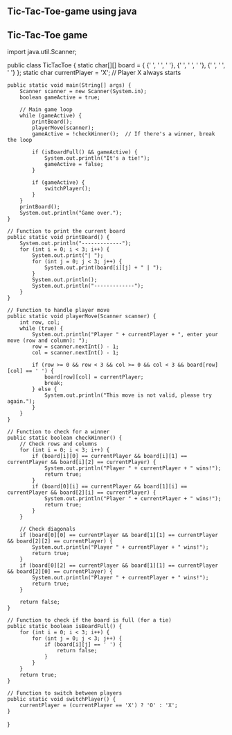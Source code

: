 ## Tic-Tac-Toe-game using java
## Tic-Tac-Toe game
import java.util.Scanner;

public class TicTacToe {
    static char[][] board = {
            {' ', ' ', ' '},
            {' ', ' ', ' '},
            {' ', ' ', ' '}
    };
    static char currentPlayer = 'X'; // Player X always starts

    public static void main(String[] args) {
        Scanner scanner = new Scanner(System.in);
        boolean gameActive = true;

        // Main game loop
        while (gameActive) {
            printBoard();
            playerMove(scanner);
            gameActive = !checkWinner();  // If there's a winner, break the loop

            if (isBoardFull() && gameActive) {
                System.out.println("It's a tie!");
                gameActive = false;
            }

            if (gameActive) {
                switchPlayer();
            }
        }
        printBoard();
        System.out.println("Game over.");
    }

    // Function to print the current board
    public static void printBoard() {
        System.out.println("-------------");
        for (int i = 0; i < 3; i++) {
            System.out.print("| ");
            for (int j = 0; j < 3; j++) {
                System.out.print(board[i][j] + " | ");
            }
            System.out.println();
            System.out.println("-------------");
        }
    }

    // Function to handle player move
    public static void playerMove(Scanner scanner) {
        int row, col;
        while (true) {
            System.out.println("Player " + currentPlayer + ", enter your move (row and column): ");
            row = scanner.nextInt() - 1;
            col = scanner.nextInt() - 1;

            if (row >= 0 && row < 3 && col >= 0 && col < 3 && board[row][col] == ' ') {
                board[row][col] = currentPlayer;
                break;
            } else {
                System.out.println("This move is not valid, please try again.");
            }
        }
    }

    // Function to check for a winner
    public static boolean checkWinner() {
        // Check rows and columns
        for (int i = 0; i < 3; i++) {
            if (board[i][0] == currentPlayer && board[i][1] == currentPlayer && board[i][2] == currentPlayer) {
                System.out.println("Player " + currentPlayer + " wins!");
                return true;
            }
            if (board[0][i] == currentPlayer && board[1][i] == currentPlayer && board[2][i] == currentPlayer) {
                System.out.println("Player " + currentPlayer + " wins!");
                return true;
            }
        }

        // Check diagonals
        if (board[0][0] == currentPlayer && board[1][1] == currentPlayer && board[2][2] == currentPlayer) {
            System.out.println("Player " + currentPlayer + " wins!");
            return true;
        }
        if (board[0][2] == currentPlayer && board[1][1] == currentPlayer && board[2][0] == currentPlayer) {
            System.out.println("Player " + currentPlayer + " wins!");
            return true;
        }

        return false;
    }

    // Function to check if the board is full (for a tie)
    public static boolean isBoardFull() {
        for (int i = 0; i < 3; i++) {
            for (int j = 0; j < 3; j++) {
                if (board[i][j] == ' ') {
                    return false;
                }
            }
        }
        return true;
    }

    // Function to switch between players
    public static void switchPlayer() {
        currentPlayer = (currentPlayer == 'X') ? 'O' : 'X';
    }
}


